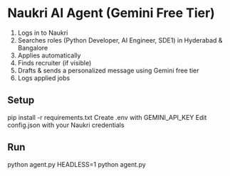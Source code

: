 # Naukri AI Agent (Gemini Free Tier)

1) Logs in to Naukri
2) Searches roles (Python Developer, AI Engineer, SDE1) in Hyderabad & Bangalore
3) Applies automatically
4) Finds recruiter (if visible)
5) Drafts & sends a personalized message using Gemini free tier
6) Logs applied jobs

## Setup
pip install -r requirements.txt
Create .env with GEMINI_API_KEY
Edit config.json with your Naukri credentials

## Run
python agent.py
HEADLESS=1 python agent.py
